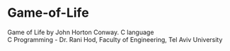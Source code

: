 # Game-of-Life
Game of Life by John Horton Conway. C language <br>
C Programming - Dr. Rani Hod, Faculty of Engineering, Tel Aviv University <br> 
